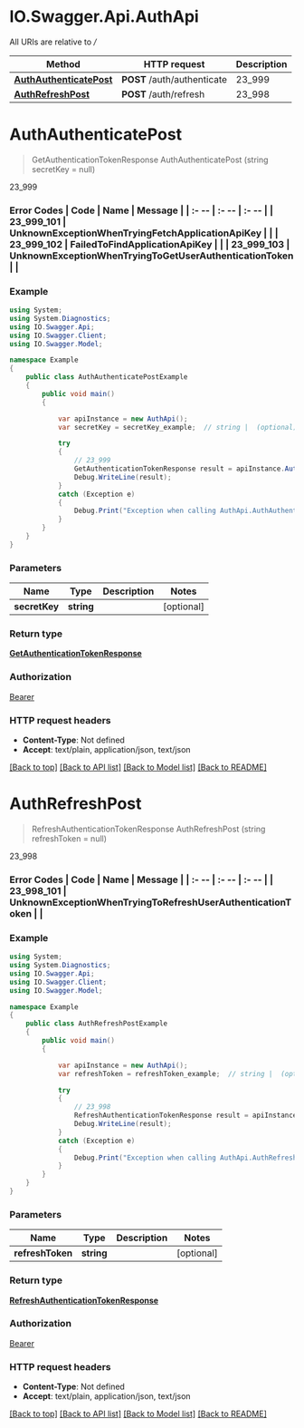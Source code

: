 # IO.Swagger.Api.AuthApi

All URIs are relative to */*

Method | HTTP request | Description
------------- | ------------- | -------------
[**AuthAuthenticatePost**](AuthApi.md#authauthenticatepost) | **POST** /auth/authenticate | 23_999
[**AuthRefreshPost**](AuthApi.md#authrefreshpost) | **POST** /auth/refresh | 23_998

<a name="authauthenticatepost"></a>
# **AuthAuthenticatePost**
> GetAuthenticationTokenResponse AuthAuthenticatePost (string secretKey = null)

23_999

### Error Codes  | Code | Name | Message |  | :- -- | :- -- | :- -- |  | 23_999_101 | UnknownExceptionWhenTryingFetchApplicationApiKey |  |  | 23_999_102 | FailedToFindApplicationApiKey |  |  | 23_999_103 | UnknownExceptionWhenTryingToGetUserAuthenticationToken |  |

### Example
```csharp
using System;
using System.Diagnostics;
using IO.Swagger.Api;
using IO.Swagger.Client;
using IO.Swagger.Model;

namespace Example
{
    public class AuthAuthenticatePostExample
    {
        public void main()
        {

            var apiInstance = new AuthApi();
            var secretKey = secretKey_example;  // string |  (optional) 

            try
            {
                // 23_999
                GetAuthenticationTokenResponse result = apiInstance.AuthAuthenticatePost(secretKey);
                Debug.WriteLine(result);
            }
            catch (Exception e)
            {
                Debug.Print("Exception when calling AuthApi.AuthAuthenticatePost: " + e.Message );
            }
        }
    }
}
```

### Parameters

Name | Type | Description  | Notes
------------- | ------------- | ------------- | -------------
 **secretKey** | **string**|  | [optional] 

### Return type

[**GetAuthenticationTokenResponse**](GetAuthenticationTokenResponse.md)

### Authorization

[Bearer](../README.md#Bearer)

### HTTP request headers

 - **Content-Type**: Not defined
 - **Accept**: text/plain, application/json, text/json

[[Back to top]](#) [[Back to API list]](../README.md#documentation-for-api-endpoints) [[Back to Model list]](../README.md#documentation-for-models) [[Back to README]](../README.md)
<a name="authrefreshpost"></a>
# **AuthRefreshPost**
> RefreshAuthenticationTokenResponse AuthRefreshPost (string refreshToken = null)

23_998

### Error Codes  | Code | Name | Message |  | :- -- | :- -- | :- -- |  | 23_998_101 | UnknownExceptionWhenTryingToRefreshUserAuthenticationToken |  |

### Example
```csharp
using System;
using System.Diagnostics;
using IO.Swagger.Api;
using IO.Swagger.Client;
using IO.Swagger.Model;

namespace Example
{
    public class AuthRefreshPostExample
    {
        public void main()
        {

            var apiInstance = new AuthApi();
            var refreshToken = refreshToken_example;  // string |  (optional) 

            try
            {
                // 23_998
                RefreshAuthenticationTokenResponse result = apiInstance.AuthRefreshPost(refreshToken);
                Debug.WriteLine(result);
            }
            catch (Exception e)
            {
                Debug.Print("Exception when calling AuthApi.AuthRefreshPost: " + e.Message );
            }
        }
    }
}
```

### Parameters

Name | Type | Description  | Notes
------------- | ------------- | ------------- | -------------
 **refreshToken** | **string**|  | [optional] 

### Return type

[**RefreshAuthenticationTokenResponse**](RefreshAuthenticationTokenResponse.md)

### Authorization

[Bearer](../README.md#Bearer)

### HTTP request headers

 - **Content-Type**: Not defined
 - **Accept**: text/plain, application/json, text/json

[[Back to top]](#) [[Back to API list]](../README.md#documentation-for-api-endpoints) [[Back to Model list]](../README.md#documentation-for-models) [[Back to README]](../README.md)
